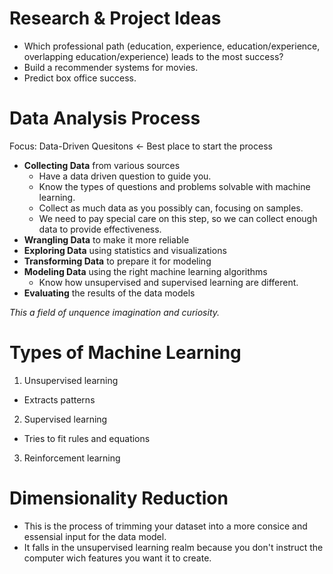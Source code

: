 # Research & Project Ideas

- Which professional path (education, experience, education/experience, overlapping education/experience) leads to the most success?
- Build a recommender systems for movies.
- Predict box office success.

# Data Analysis Process

Focus: Data-Driven Quesitons <- Best place to start the process

- **Collecting Data** from various sources
  - Have a data driven question to guide you.
  - Know the types of questions and problems solvable with machine learning.
  - Collect as much data as you possibly can, focusing on samples.
  - We need to pay special care on this step, so we can collect enough data to provide effectiveness.
- **Wrangling Data** to make it more reliable
- **Exploring Data** using statistics and visualizations
- **Transforming Data** to prepare it for modeling
- **Modeling Data** using the right machine learning algorithms
  - Know how unsupervised and supervised learning are different.
- **Evaluating** the results of the data models

*This a field of unquence imagination and curiosity.*

# Types of Machine Learning
1. Unsupervised learning 
- Extracts patterns
2. Supervised learning 
- Tries to fit rules and equations
3. Reinforcement learning

# Dimensionality Reduction
- This is the process of trimming your dataset into a more consice and essensial input for the data model.
- It falls in the unsupervised learning realm because you don't instruct the computer wich features you want it to create.
